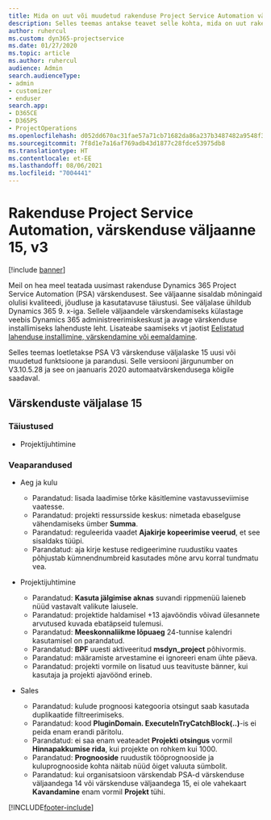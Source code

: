 ```yaml
---
title: Mida on uut või muudetud rakenduse Project Service Automation värskenduse väljaandes 15, V3
description: Selles teemas antakse teavet selle kohta, mida on uut rakenduse Project Service Automation värskenduse väljaandes 15, v3.
author: ruhercul
ms.custom: dyn365-projectservice
ms.date: 01/27/2020
ms.topic: article
ms.author: ruhercul
audience: Admin
search.audienceType:
- admin
- customizer
- enduser
search.app:
- D365CE
- D365PS
- ProjectOperations
ms.openlocfilehash: d052dd670ac31fae57a71cb71682da86a237b3487482a9548f3fb9e52516c407
ms.sourcegitcommit: 7f8d1e7a16af769adb43d1877c28fdce53975db8
ms.translationtype: HT
ms.contentlocale: et-EE
ms.lasthandoff: 08/06/2021
ms.locfileid: "7004441"
---
```

# <a name="project-service-automation-update-release-15-v3"></a>Rakenduse Project Service Automation, värskenduse väljaanne 15, v3

[!include [banner](../includes/psa-now-project-operations.md)]

Meil on hea meel teatada uusimast rakenduse Dynamics 365 Project Service Automation (PSA) värskendusest. See väljaanne sisaldab mõningaid olulisi kvaliteedi, jõudluse ja kasutatavuse täiustusi. See väljalase ühildub Dynamics 365 9. x-iga. Sellele väljaandele värskendamiseks külastage veebis Dynamics 365 administreerimiskeskust ja avage värskenduse installimiseks lahenduste leht. Lisateabe saamiseks vt jaotist [Eelistatud lahenduse installimine, värskendamine või eemaldamine](/power-platform/admin/install-remove-preferred-solution).

Selles teemas loetletakse PSA V3 värskenduse väljalaske 15 uusi või muudetud funktsioone ja parandusi. Selle versiooni järgunumber on V3.10.5.28 ja see on jaanuaris 2020 automaatvärskendusega kõigile saadaval.

## <a name="update-release-15"></a>Värskenduste väljalase 15 

### <a name="enhancements"></a>Täiustused

- Projektijuhtimine

### <a name="bug-fixes"></a>Veaparandused

- Aeg ja kulu

  - Parandatud: lisada laadimise tõrke käsitlemine vastavusseviimise vaatesse.
  - Parandatud: projekti ressursside keskus: nimetada ebaselguse vähendamiseks ümber **Summa**.
  - Parandatud: reguleerida vaadet **Ajakirje kopeerimise veerud**, et see sisaldaks tüüpi.
  - Parandatud: aja kirje kestuse redigeerimine ruudustiku vaates põhjustab kümnendnumbreid kasutades mõne arvu korral tundmatu vea.

- Projektijuhtimine

  - Parandatud: **Kasuta jälgimise aknas** suvandi rippmenüü laieneb nüüd vastavalt valikute laiusele.
  - Parandatud: projektide haldamisel +13 ajavööndis võivad ülesannete arvutused kuvada ebatäpseid tulemusi.
  - Parandatud: **Meeskonnaliikme lõpuaeg** 24-tunnise kalendri kasutamisel on parandatud.
  - Parandatud: **BPF** uuesti aktiveeritud **msdyn_project** põhivormis.
  - Parandatud: määramiste arvestamine ei ignoreeri enam ühte päeva.
  - Parandatud: projekti vormile on lisatud uus teavituste bänner, kui kasutaja ja projekti ajavöönd erineb.

- Sales

  - Parandatud: kulude prognoosi kategooria otsingut saab kasutada duplikaatide filtreerimiseks.
  - Parandatud: kood **PluginDomain. ExecuteInTryCatchBlock(..)**-is ei peida enam erandi päritolu.
  - Parandatud: ei saa enam veateadet **Projekti otsingus** vormil **Hinnapakkumise rida**, kui projekte on rohkem kui 1000.
  - Parandatud: **Prognooside** ruudustik tööprognooside ja kuluprognooside kohta näitab nüüd õiget valuuta sümbolit.
  - Parandatud: kui organisatsioon värskendab PSA-d värskenduse väljaandega 14 või värskenduse väljaandega 15, ei ole vahekaart **Kavandamine** enam vormil **Projekt** tühi.


[!INCLUDE[footer-include](../includes/footer-banner.md)]